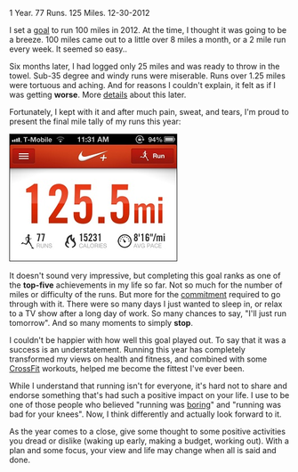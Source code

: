 1 Year. 77 Runs. 125 Miles.
12-30-2012

I set a [goal][1] to run 100 miles in 2012. At the time, I thought it was going to be a breeze. 100 miles came out to a little over 8 miles a month, or a 2 mile run every week. It seemed so easy..

Six months later, I had logged only 25 miles and was ready to throw in the towel. Sub-35 degree and windy runs were miserable. Runs over 1.25 miles were tortuous and aching. And for reasons I couldn't explain, it felt as if I was getting **worse**. More [details][4] about this later.

Fortunately, I kept with it and after much pain, sweat, and tears, I'm proud to present the final mile tally of my runs this year:

<img class="pure-img" src="/static/nike-2012-total.jpg" width="300px" border="1px" class="center" />

It doesn't sound very impressive, but completing this goal ranks as one of the **top-five** achievements in my life so far. Not so much for the number of miles or difficulty of the runs. But more for the [commitment][2] required to go through with it. There were so many days I just wanted to sleep in, or relax to a TV show after a long day of work. So many chances to say, "I'll just run tomorrow". And so many moments to simply **stop**.

I couldn't be happier with how well this goal played out. To say that it was a success is an understatement. Running this year has completely transformed my views on health and fitness, and combined with some [CrossFit][3] workouts, helped me become the fittest I've ever been.

While I understand that running isn't for everyone, it's hard not to share and endorse something that's had such a positive impact on your life. I use to be one of those people who believed "running was [boring][5]" and "running was bad for your knees". Now, I  think differently and actually look forward to it.

As the year comes to a close, give some thought to some positive activities you dread or dislike (waking up early, making a budget, working out). With a plan and some focus, your view and life may change when all is said and done.

[1]: /blog/2012/2012-goals.html
[2]: /blog/2011/money-in-the-bank.html
[3]: /blog/2012/nasty-girls-of-crossfit.html
[4]: /blog/2013/run-summary-and-analysis-2012.html
[5]: /blog/2012/why-i-hate-running-but-still-do-it.html
